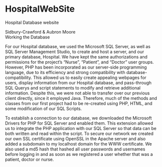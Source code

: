 # HospitalWebSite
Hospital Database website

Sidbury-Crawford & Aubron Moore  
Working the Database 

For our Hospital database, we used the Microsoft SQL Server, as well as SQL Server Management Studio,  to create and host a server, and our primary database, Hospital. We have kept the same authorizations and permissions for the project’s “Nurse”, “Patient”, and “Doctor” user groups. However,  PHP has been incorporated as our server-side programming language, due to its efficiency and strong compatibility with database-compatibility. This allowed us to easily create appealing webpages for users, display information from our Hospital database, and pass-through SQL Querys and script statements to modify and retrieve additional information. Despite this, we were not able to transfer over our previous client directly, since it employed Java. Therefore, much of the methods and classes from our first project had to be re-created using PHP, HTML, and some modification of our SQL Scripts. 

To establish a connection to our database, we downloaded the Microsoft Drivers for PHP for SQL Server and enabled them. This extension allowed us to integrate the PHP application with our SQL Server so that data can be both written and read within the script. To secure our network we created our own SSL certificate using OpenSSL in the Apache server and also added a subdomain to my localhost domain for the WWW certificate. We also used a md5 hash that hashed all user passwords and usernames before logging in and as soon as we registered a user whether that was a patient, doctor or nurse.


